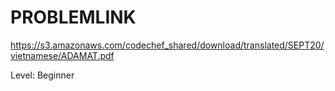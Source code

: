 # PROBLEMLINK

https://s3.amazonaws.com/codechef_shared/download/translated/SEPT20/vietnamese/ADAMAT.pdf

Level: Beginner
